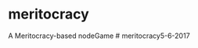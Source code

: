meritocracy
===========

A Meritocracy-based nodeGame
#   m e r i t o c r a c y 5 - 6 - 2 0 1 7  
 